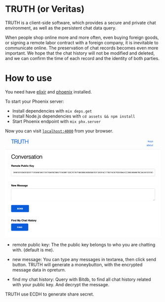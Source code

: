 # TRUTH (or Veritas)

TRUTH is a client-side software, which provides a secure and private chat environment, as well as the persistent chat data query.

When people shop online more and more often, even buying foreign goods, or signing a remote labor contract with a foreign company, it is inevitable to communicate online. The preservation of chat records becomes even more important.
We hope that the chat history will not be modified and deleted, and we can confirm the time of each record and the identity of both parties.

# How to use

You need have [elixir](https://elixir-lang.org/) and [phoenix](https://phoenixframework.org/) installed.

To start your Phoenix server:

  * Install dependencies with `mix deps.get`
  * Install Node.js dependencies with `cd assets && npm install`
  * Start Phoenix endpoint with `mix phx.server`

Now you can visit [`localhost:4000`](http://localhost:4000) from your browser.

![look](./4.png)

- remote public key:
The the public key belongs to who you are chatting with. (default is me).

- new message:
You can type any messages in textarea, then click send button. TRUTH will generate a moneybutton,
with the encrypted message data in opreturn.

- find my chat history:
Query with Bitdb, to find all chat history related with your public key. And decrypt the message.

TRUTH use ECDH to generate share secret.

